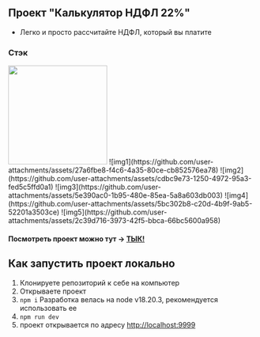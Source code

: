 ## Проект "Калькулятор НДФЛ 22%"

- Легко и просто рассчитайте НДФЛ, который вы платите

### Стэк
<img src="https://github.com/user-attachments/assets/27a6fbe8-f4c6-4a35-80ce-cb852576ea78" width="200" />
![img1](https://github.com/user-attachments/assets/27a6fbe8-f4c6-4a35-80ce-cb852576ea78)
![img2](https://github.com/user-attachments/assets/cdbc9e73-1250-4972-95a3-fed5c5ffd0a1)
![img3](https://github.com/user-attachments/assets/5e390ac0-1b95-480e-85ea-5a8a603db003)
![img4](https://github.com/user-attachments/assets/5bc302b8-c20d-4b9f-9ab5-52201a3503ce)
![img5](https://github.com/user-attachments/assets/2c39d716-3973-42f5-bbca-66bc5600a958)

#### Посмотреть проект можно тут -> [ТЫК!](https://grishin-m.github.io/tax-calculator/)

## Как запустить проект локально
1. Клонируете репозиторий к себе на компьютер
2. Открываете проект
3. `npm i`
Разработка велась на node v18.20.3, рекомендуется использовать ее
4. `npm run dev`
5. проект открывается по адресу [http://localhost:9999](http://localhost:9999)
